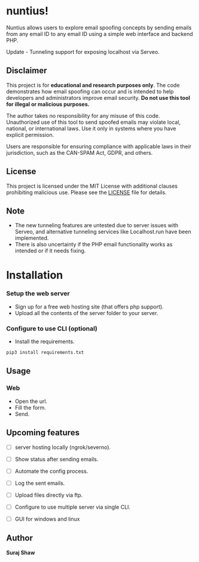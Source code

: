 # nuntius!

Nuntius allows users to explore email spoofing concepts by sending emails from any email ID to any email ID using a simple web interface and backend PHP.

Update - 
Tunneling support for exposing localhost via Serveo.

<!-- <a href="https://github.com/shawsuraj/nuntius/releases">
    <img title="GitHub version" src="https://img.shields.io/badge/Version-v2.0.2-brightgreen" >
</a> -->


## Disclaimer
This project is for **educational and research purposes only**. The code demonstrates how email spoofing can occur and is intended to help developers and administrators improve email security. **Do not use this tool for illegal or malicious purposes.** 

The author takes no responsibility for any misuse of this code. Unauthorized use of this tool to send spoofed emails may violate local, national, or international laws. Use it only in systems where you have explicit permission.

Users are responsible for ensuring compliance with applicable laws in their jurisdiction, such as the CAN-SPAM Act, GDPR, and others.

## License
This project is licensed under the MIT License with additional clauses prohibiting malicious use. Please see the [LICENSE](LICENSE) file for details.

## Note

- The new tunneling features are untested due to server issues with Serveo, and alternative tunneling services like Localhost.run have been implemented.
- There is also uncertainty if the PHP email functionality works as intended or if it needs fixing.

# Installation

### Setup the web server
- Sign up for a free web hosting site (that offers php support).
- Upload all the contents of the server folder to your server.

### Configure to use CLI (optional)
- Install the requirements.
```bash
pip3 install requirements.txt
```

## Usage
### Web
- Open the url.
- Fill the form.
- Send.


## Upcoming features
- [ ] server hosting locally (ngrok/severno).
- [ ] Show status after sending emails.
- [ ] Automate the config process.
- [ ] Log the sent emails.
- [ ] Upload files directly via ftp.
- [ ] Configure to use multiple server via single CLI.
- [ ] GUI for windows and linux


## Author

**Suraj Shaw**
